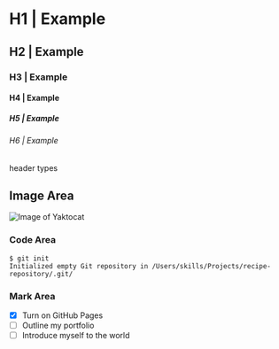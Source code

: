 # H1 | Example
## H2 | Example
### H3 | Example
#### H4 | Example
##### H5 | Example
###### H6 | Example

header types


## Image Area

![Image of Yaktocat](https://octodex.github.com/images/yaktocat.png)



### Code Area

```
$ git init
Initialized empty Git repository in /Users/skills/Projects/recipe-repository/.git/
```

### Mark Area

- [x] Turn on GitHub Pages
- [ ] Outline my portfolio
- [ ] Introduce myself to the world
